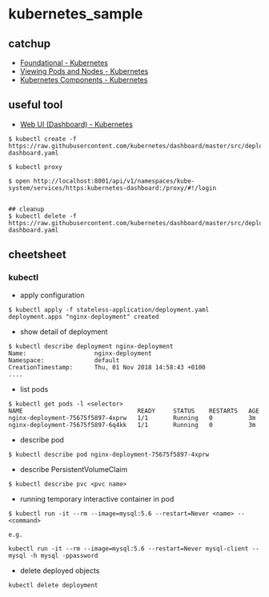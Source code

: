 # kubernetes_sample

## catchup

- [Foundational - Kubernetes](https://kubernetes.io/docs/user-journeys/users/application-developer/foundational/#section-2)
- [Viewing Pods and Nodes - Kubernetes](https://kubernetes.io/docs/tutorials/kubernetes-basics/explore/explore-intro/)
- [Kubernetes Components - Kubernetes](https://kubernetes.io/docs/concepts/overview/components/)

## useful tool

- [Web UI (Dashboard) - Kubernetes](https://kubernetes.io/docs/tasks/access-application-cluster/web-ui-dashboard/)

```
$ kubectl create -f https://raw.githubusercontent.com/kubernetes/dashboard/master/src/deploy/recommended/kubernetes-dashboard.yaml

$ kubectl proxy

$ open http://localhost:8001/api/v1/namespaces/kube-system/services/https:kubernetes-dashboard:/proxy/#!/login


## cleanup
$ kubectl delete -f https://raw.githubusercontent.com/kubernetes/dashboard/master/src/deploy/recommended/kubernetes-dashboard.yaml
```

## cheetsheet

### kubectl

- apply configuration

```
$ kubectl apply -f stateless-application/deployment.yaml
deployment.apps "nginx-deployment" created
```

- show detail of deployment

```
$ kubectl describe deployment nginx-deployment
Name:                   nginx-deployment
Namespace:              default
CreationTimestamp:      Thu, 01 Nov 2018 14:58:43 +0100
....
```

- list pods

```
$ kubectl get pods -l <selector>
NAME                                READY     STATUS    RESTARTS   AGE
nginx-deployment-75675f5897-4xprw   1/1       Running   0          3m
nginx-deployment-75675f5897-6q4kk   1/1       Running   0          3m
```

- describe pod

```
$ kubectl describe pod nginx-deployment-75675f5897-4xprw
```


- describe PersistentVolumeClaim

```
$ kubectl describe pvc <pvc name>
```

- running temporary interactive container in pod

```
$ kubectl run -it --rm --image=mysql:5.6 --restart=Never <name> -- <command>

e.g.

kubectl run -it --rm --image=mysql:5.6 --restart=Never mysql-client -- mysql -h mysql -ppassword
```


- delete deployed objects

```
kubectl delete deployment
```
